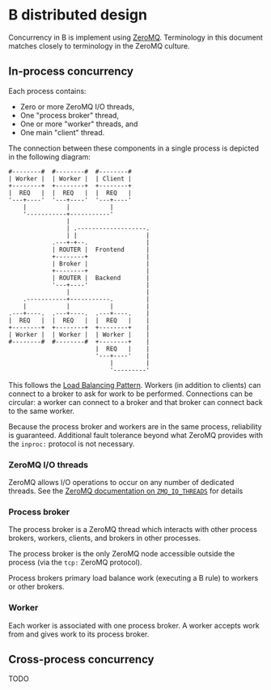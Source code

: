 # B distributed design

Concurrency in B is implement using [ZeroMQ][0mq].
Terminology in this document matches closely to terminology
in the ZeroMQ culture.

## In-process concurrency

Each process contains:

* Zero or more ZeroMQ I/O threads,
* One "process broker" thread,
* One or more "worker" threads, and
* One main "client" thread.

The connection between these components in a single process
is depicted in the following diagram:

    #--------#  #--------#  #--------#
    | Worker |  | Worker |  | Client |
    +--------+  +--------+  +--------+
    |  REQ   |  |  REQ   |  |  REQ   |
    '---+----'  '---+----'  '---+----'
        |           |           |
        '-----------+-----------'
                    |
                    | .-------------------.
                    | |                   |
                .---+-+--.                |
                | ROUTER |  Frontend      |
                +--------+                |
                | Broker |                |
                +--------+                |
                | ROUTER |  Backend       |
                '---+----'                |
                    |                     |
        .-----------+-----------.         |
        |           |           |         |
    .---+----.  .---+----.  .---+----.    |
    |  REQ   |  |  REQ   |  |  REQ   |    |
    +--------+  +--------+  +--------+    |
    | Worker |  | Worker |  | Worker |    |
    #--------#  #--------#  +--------+    |
                            |  REQ   |    |
                            '---+----'    |
                                |         |
                                '---------'

This follows the [Load Balancing
Pattern][load-balancing-pattern].  Workers (in addition to
clients) can connect to a broker to ask for work to be
performed.  Connections can be circular: a worker can
connect to a broker and that broker can connect back to the
same worker.

Because the process broker and workers are in the same
process, reliability is guaranteed.  Additional fault
tolerance beyond what ZeroMQ provides with the `inproc:`
protocol is not necessary.  

### ZeroMQ I/O threads

ZeroMQ allows I/O operations to occur on any number of
dedicated threads.  See the [ZeroMQ documentation on
`ZMQ_IO_THREADS`][ZMQIOTHREADS] for details

### Process broker

The process broker is a ZeroMQ thread which interacts with
other process brokers, workers, clients, and brokers in
other processes.

The process broker is the only ZeroMQ node accessible
outside the process (via the `tcp:` ZeroMQ protocol).

Process brokers primary load balance work (executing a B
rule) to workers or other brokers.

### Worker

Each worker is associated with one process broker.  A worker
accepts work from and gives work to its process broker.

## Cross-process concurrency

TODO

[0mq]: http://zeromq.org/
[ZMQIOTHREADS]: http://api.zeromq.org/3-2:zmq-ctx-set
[load-balancing-pattern]: http://zguide.zeromq.org/page:all#toc69
